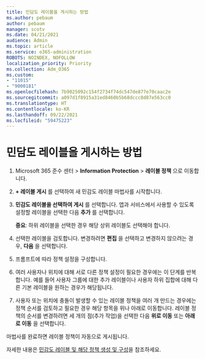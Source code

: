 ```yaml
---
title: 민담도 레이블을 게시하는 방법
ms.author: pebaum
author: pebaum
manager: scotv
ms.date: 04/21/2021
audience: Admin
ms.topic: article
ms.service: o365-administration
ROBOTS: NOINDEX, NOFOLLOW
localization_priority: Priority
ms.collection: Adm_O365
ms.custom:
- "11015"
- "9000181"
ms.openlocfilehash: 7b9025092c154f2734f74dc547de877e70caac2e
ms.sourcegitcommit: a097d1f8915a31ed8460b5b68dccc8d87e563cc0
ms.translationtype: HT
ms.contentlocale: ko-KR
ms.lasthandoff: 09/22/2021
ms.locfileid: "59475223"
---
```

# <a name="how-to-publish-a-sensitivity-label"></a>민담도 레이블을 게시하는 방법

1. Microsoft 365 준수 센터 > **Information Protection** > **레이블 정책** 으로 이동합니다.

1. **+ 레이블 게시** 를 선택하여 새 민감도 레이블 마법사를 시작합니다.

1. **민감도 레이블을 선택하여 게시** 를 선택합니다. 앱과 서비스에서 사용할 수 있도록 설정할 레이블을 선택한 다음 **추가** 를 선택합니다.

    **중요**: 하위 레이블을 선택한 경우 해당 상위 레이블도 선택해야 합니다.

1. 선택한 레이블을 검토합니다. 변경하려면 **편집** 을 선택하고 변경하지 않으려는 경우, **다음** 을 선택합니다.

1. 프롬프트에 따라 정책 설정을 구성합니다.

1. 여러 사용자나 위치에 대해 서로 다른 정책 설정이 필요한 경우에는 이 단계를 반복합니다. 예를 들어 사용자 그룹에 대한 추가 레이블이나 사용자 하위 집합에 대해 다른 기본 레이블을 원하는 경우가 해당됩니다.

1. 사용자 또는 위치에 충돌이 발생할 수 있는 레이블 정책을 여러 개 만드는 경우에는 정책 순서를 검토하고 필요한 경우 해당 항목을 위나 아래로 이동합니다. 레이블 정책의 순서를 변경하려면 세 개의 점(추가 작업)을 선택한 다음 **위로 이동** 또는 **아래로 이동** 을 선택합니다.

마법사를 완료하면 레이블 정책이 자동으로 게시됩니다.

자세한 내용은 [민감도 레이블 및 해당 정책 생성 및 구성](https://docs.microsoft.com/microsoft-365/compliance/create-sensitivity-labels)을 참조하세요.